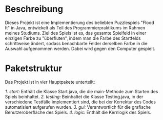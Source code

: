 # Beschreibung

Dieses Projekt ist eine Implementierung des beliebten Puzzlespiels "Flood It" in Java, entwickelt als Teil des Programmierpraktikums im Rahmen meines Studiums. Ziel des Spiels ist es, das gesamte Spielfeld in einer einzigen Farbe zu "überfluten", indem man die Farbe des Startfelds schrittweise ändert, sodass benachbarte Felder derselben Farbe in die Auswahl aufgenommen werden. Dabei wird gegen den Computer gespielt. 

# Paketstruktur

Das Projekt ist in vier Hauptpakete unterteilt:

*1. start:* Enthält die Klasse Start.java, die die main-Methode zum Starten des Spiels beinhaltet.
*2. testing:* Beinhaltet die Klasse Testing.java, in der verschiedene Testfälle implementiert sind, die bei der Korrektur des Codes automatisiert aufgerufen wurden.
*3. gui:* Verantwortlich für die grafische Benutzeroberfläche des Spiels.
*4. logic:* Enthält die Kernlogik des Spiels.
